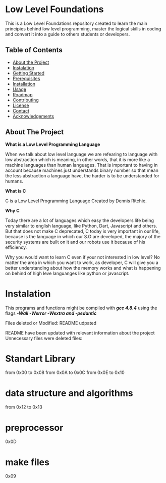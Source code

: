 # Low Level Foundations

This is a Low Level Foundations repository created to learn the main principies behind low level programming, master the logical skills in coding and convert it into a guide to others students or developers.

<!-- TABLE OF CONTENTS -->
## Table of Contents

* [About the Project](#about-the-project)
* [Instalation](#Instalation)
* [Getting Started](#getting-started)
* [Prerequisites](#prerequisites)
* [Installation](#installation)
* [Usage](#usage)
* [Roadmap](#roadmap)
* [Contributing](#contributing)
* [License](#license)
* [Contact](#contact)
* [Acknowledgements](#acknowledgements)

## About The Project
**What is a Low Level Programming Language**

When we talk about low level language we are refearing to language with low abstraction which is meaning, in other words, that it is more like a machine languages than human languages. That is important to having in account because machines just understands binary number so that mean the less abstraction a language have, the harder is to be understanded for humans.

**What is C**

C is a Low Level Programming Language Created by Dennis Ritchie.

**Why C**

Today there are a lot of languages which easy the developers life being very similar to english language, like Python, Dart, Javascript and others. But that does not make C deprecated, C today is very important in our life, because is the language in which our S.O are developed, the majory of the security systems are built on it and our robots use it because of his efficiency.

Why you would want to learn C even if your not interested in low level? No matter the area in which you want to work, as developer, C will give you a better understanding about how the memory works and what is happening on behind of high leve languanges like python or javascript. 


# Instalation
This programs and functions might be compiled with ***gcc 4.8.4*** using the flags ***-Wall -Werror -Wextra and -pedantic***

Files deleted or Modified: README udpated

README have been updated with relevant information about the project
Unnecessary files were deleted files:

# Standart Library


from 0x00 to 0x08
from 0x0A to 0x0C
from 0x0E to 0x10

# data structure and algorithms
from 0x12 to 0x13


# preprocessor
0x0D


# make files 
0x09
